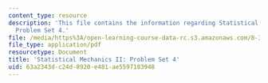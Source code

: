 ```yaml
---
content_type: resource
description: 'This file contains the information regarding Statistical Mechanics II:
  Problem Set 4.'
file: /media/https%3A/open-learning-course-data-rc.s3.amazonaws.com/8-334-statistical-mechanics-ii-statistical-physics-of-fields-spring-2014/63a2343dc24d8920e481ae5597183948_MIT8_334S14_pset4.pdf
file_type: application/pdf
resourcetype: Document
title: 'Statistical Mechanics II: Problem Set 4'
uid: 63a2343d-c24d-8920-e481-ae5597183948
---
```

